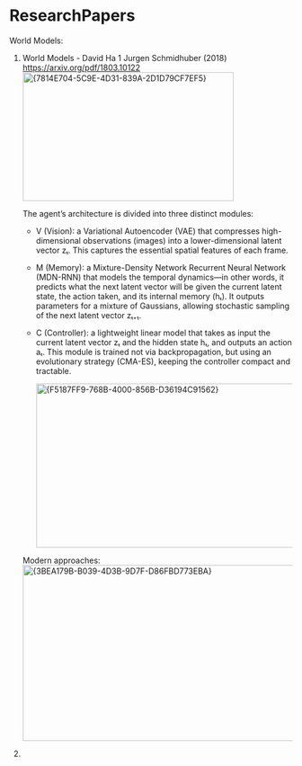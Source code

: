 # ResearchPapers
World Models:
1) World Models - David Ha 1 Jurgen Schmidhuber (2018) https://arxiv.org/pdf/1803.10122
   <img width="375" height="229" alt="{7814E704-5C9E-4D31-839A-2D1D79CF7EF5}" src="https://github.com/user-attachments/assets/ed2580cd-09f0-4ad7-8720-f7b186b11ceb" />

   The agent’s architecture is divided into three distinct modules:
   * V (Vision): a Variational Autoencoder (VAE) that compresses high-dimensional observations (images) into a lower-dimensional latent vector zₜ. This captures the essential spatial features of each frame.
   * M (Memory): a Mixture-Density Network Recurrent Neural Network (MDN-RNN) that models the temporal dynamics—in other words, it predicts what the next latent vector will be given the current latent state, the action taken, and its internal memory (hₜ). It outputs parameters for a mixture of Gaussians, allowing stochastic sampling of the next latent vector zₜ₊₁.
   * C (Controller): a lightweight linear model that takes as input the current latent vector zₜ and the hidden state hₜ, and outputs an action aₜ. This module is trained not via backpropagation, but using an evolutionary strategy (CMA-ES), keeping the controller compact and tractable.
     
     <img width="804" height="292" alt="{F5187FF9-768B-4000-856B-D36194C91562}" src="https://github.com/user-attachments/assets/906b6e1e-ed1b-46f4-8d18-8cd14ad288e4" />

   Modern approaches:
   <img width="803" height="313" alt="{3BEA179B-B039-4D3B-9D7F-D86FBD773EBA}" src="https://github.com/user-attachments/assets/0db5e708-a1d3-4816-81cb-7c96cca9fa7e" />



3) 
